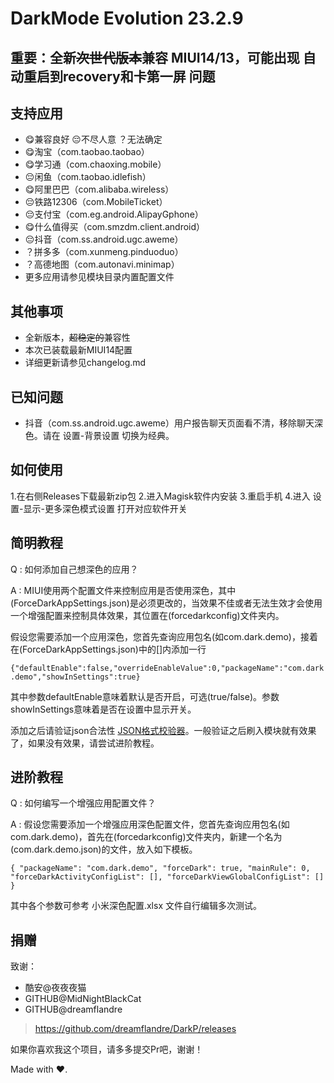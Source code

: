 # DarkMode Evolution 23.2.9

## 重要：全新~~次世代版本~~兼容 MIUI14/13，可能出现 自动重启到recovery和卡第一屏 问题
## 支持应用

- 😋兼容良好 😔不尽人意 ？无法确定
- 😋淘宝（com.taobao.taobao）
- 😋学习通（com.chaoxing.mobile）
- 😔闲鱼（com.taobao.idlefish）
- 😋阿里巴巴（com.alibaba.wireless）
- 😔铁路12306（com.MobileTicket）
- 😔支付宝（com.eg.android.AlipayGphone）
- 😋什么值得买（com.smzdm.client.android）
- 😔抖音（com.ss.android.ugc.aweme）
- ？拼多多（com.xunmeng.pinduoduo）
- ？高德地图（com.autonavi.minimap）
- 更多应用请参见模块目录内置配置文件

## 其他事项

- 全新版本，~~超稳定的~~兼容性
- 本次已装载最新MIUI14配置
- 详细更新请参见changelog.md

## 已知问题

- 抖音（com.ss.android.ugc.aweme）用户报告聊天页面看不清，移除聊天深色。请在 设置-背景设置 切换为经典。

## 如何使用

1.在右侧Releases下载最新zip包
2.进入Magisk软件内安装
3.重启手机
4.进入 设置-显示-更多深色模式设置 打开对应软件开关

## 简明教程

Q : 如何添加自己想深色的应用？

A : MIUI使用两个配置文件来控制应用是否使用深色，其中(ForceDarkAppSettings.json)是必须更改的，当效果不佳或者无法生效才会使用一个增强配置来控制具体效果，其位置在(forcedarkconfig)文件夹内。

假设您需要添加一个应用深色，您首先查询应用包名(如com.dark.demo)，接着在(ForceDarkAppSettings.json)中的[]内添加一行

`{"defaultEnable":false,"overrideEnableValue":0,"packageName":"com.dark.demo","showInSettings":true}`

其中参数defaultEnable意味着默认是否开启，可选(true/false)。参数showInSettings意味着是否在设置中显示开关。

添加之后请验证json合法性 [JSON格式校验器](https://json-online.com/check/ "点我进行验证json")。一般验证之后刷入模块就有效果了，如果没有效果，请尝试进阶教程。

## 进阶教程

Q : 如何编写一个增强应用配置文件？

A : 假设您需要添加一个增强应用深色配置文件，您首先查询应用包名(如com.dark.demo)，首先在(forcedarkconfig)文件夹内，新建一个名为(com.dark.demo.json)的文件，放入如下模板。

`{
  "packageName": "com.dark.demo",
  "forceDark": true,
  "mainRule": 0,
  "forceDarkActivityConfigList": [],
  "forceDarkViewGlobalConfigList": []
}`

其中各个参数可参考 小米深色配置.xlsx 文件自行编辑多次测试。

## 捐赠

致谢：
- 酷安@夜夜夜猫 
- GITHUB@MidNightBlackCat 
- GITHUB@dreamflandre
> https://github.com/dreamflandre/DarkP/releases

如果你喜欢我这个项目，请多多提交Pr吧，谢谢！

Made with ♥.
